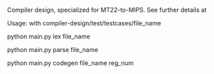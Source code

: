 Compiler design, specialized for MT22-to-MIPS. See further details at 

Usage: with compiler-design/test/testcases/file_name

python main.py lex file_name

python main.py parse file_name

python main.py codegen file_name reg_num
